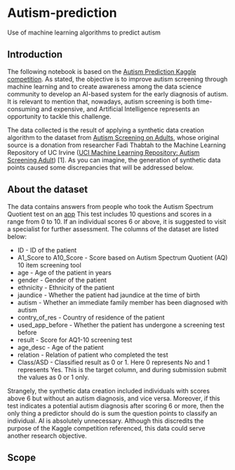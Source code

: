 # Autism-prediction
Use of machine learning algorithms to predict autism

## Introduction 
The following notebook is based on the [Autism Prediction Kaggle competition](https://www.kaggle.com/competitions/autismdiagnosis/overview). As stated, the objective is to improve autism screening through machine learning and to create awareness among the data science community to develop an AI-based system for the early diagnosis of autism. It is relevant to mention that, nowadays, autism screening is both time-consuming and expensive, and Artificial Intelligence represents an opportunity to tackle this challenge.

The data collected is the result of applying a synthetic data creation algorithm to the dataset from [Autism Screening on Adults](https://www.kaggle.com/datasets/andrewmvd/autism-screening-on-adults), whose original source is a donation from researcher Fadi Thabtah to the Machine Learning Repository of UC Irvine ([UCI Machine Learning Repository: Autism Screening Adult](https://archive.ics.uci.edu/dataset/426/autism+screening+adult)) [1]. As you can imagine, the generation of synthetic data points caused some discrepancies that will be addressed below.

## About the dataset

The data contains answers from people who took the Autism Spectrum Quotient test on an [app](https://www.asdtests.com/) This test includes 10 questions and scores in a range from 0 to 10. If an individual scores 6 or above, it is suggested to visit a specialist for further assessment. The columns of the dataset are listed below:

* ID - ID of the patient
* A1_Score to A10_Score - Score based on Autism Spectrum Quotient (AQ) 10 item screening tool
* age - Age of the patient in years
* gender - Gender of the patient
* ethnicity - Ethnicity of the patient
* jaundice - Whether the patient had jaundice at the time of birth
* autism - Whether an immediate family member has been diagnosed with autism
* contry_of_res - Country of residence of the patient
* used_app_before - Whether the patient has undergone a screening test before
* result - Score for AQ1-10 screening test
* age_desc - Age of the patient
* relation - Relation of patient who completed the test
* Class/ASD - Classified result as 0 or 1. Here 0 represents No and 1 represents Yes. This is the target column, and during submission submit the values as 0 or 1 only.

Strangely, the synthetic data creation included individuals with scores above 6 but without an autism diagnosis, and vice versa. Moreover, if this test indicates a potential autism diagnosis after scoring 6 or more, then the only thing a predictor should do is sum the question points to classify an individual. AI is absolutely unnecessary. Although this discredits the purpose of the Kaggle competition referenced, this data could serve another research objective.

## Scope
